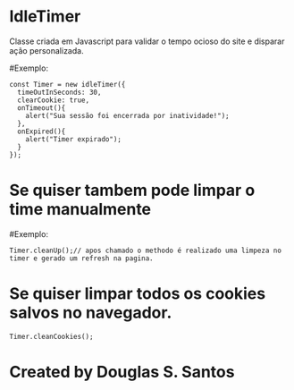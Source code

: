 # IdleTimer

Classe criada em Javascript para validar o tempo ocioso do site e disparar ação personalizada.


#Exemplo:
```
const Timer = new idleTimer({
  timeOutInSeconds: 30,
  clearCookie: true,
  onTimeout(){
    alert("Sua sessão foi encerrada por inatividade!");
  },
  onExpired(){
    alert("Timer expirado");
  }
});
```
# Se quiser tambem pode limpar o time manualmente

#Exemplo: 
```
Timer.cleanUp();// apos chamado o methodo é realizado uma limpeza no timer e gerado um refresh na pagina.
```

# Se quiser limpar todos os cookies salvos no navegador.
```
Timer.cleanCookies();
```


# Created by Douglas S. Santos
